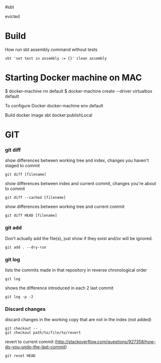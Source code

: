 #sbt

evicted

# Build
How run sbt assembly command without tests
```
sbt 'set test in assembly := {}' clean assembly
```


# Starting Docker machine on MAC
$ docker-machine rm default
$ docker-machine create --driver virtualbox default

To configure Docker
docker-machine env default

Build docker image
sbt docker:publishLocal


# GIT
### git diff
show differences between working tree and index, changes you haven't staged to commit
```
git diff [filename]
```

show differences between index and current commit, changes you're about to commit
```
git diff --cached [filename]
```

show differences between working tree and current commit
```
git diff HEAD [filename]
```

### git add
Don’t actually add the file(s), just show if they exist and/or will be ignored.
```
git add . --dry-run
```

### git log
lists the commits made in that repository in reverse chronological order
```
git log
```

shows the difference introduced in each 2 last commit
```
git log -p -2
```

### Discard changes

discard changes in the working copy that are not in the index (not added)
```
git checkout -- .
git checkout path/to/file/to/revert
```

revert to current commit 
(http://stackoverflow.com/questions/927358/how-do-you-undo-the-last-commit)
```
git reset HEAD
```